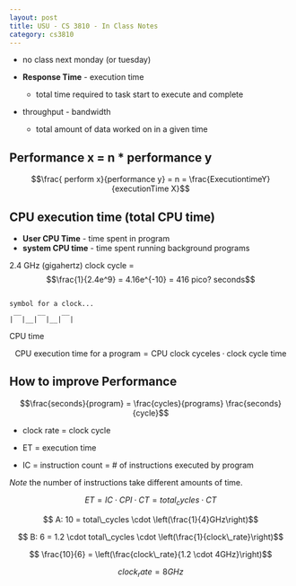 ```yaml
---
layout: post
title: USU - CS 3810 - In Class Notes
category: cs3810
---
```


- no class next monday (or tuesday)

- __Response Time__ - execution time
    + total time required to task start to execute and complete
- throughput - bandwidth
    + total amount of data worked on in a given time

## Performance x = n * performance y

$$\frac{ perform x}{performance y} = n = \frac{ExecutiontimeY}{executionTime X}$$

## CPU execution time (total CPU time)

- __User CPU Time__ - time spent in program
- __system CPU time__ - time spent running background programs

2.4 GHz (gigahertz) clock cycle = $$\frac{1}{2.4e^9} = 4.16e^{-10} = 416 pico? seconds$$

~~~

symbol for a clock...
 __    __    __
|  |__|  |__|  |

~~~

CPU time

$$\text{CPU execution time for a program} = \text{CPU clock cyceles} \cdot \text{clock cycle time}$$

## How to improve Performance

$$\frac{seconds}{program} = \frac{cycles}{programs} \frac{seconds}{cycle}$$

- clock rate = clock cycle

- ET = execution time
- IC = instruction count = # of instructions executed by program


_Note_ the number of instructions take different amounts of time.

$$ET = IC \cdot CPI \cdot CT = total_cycles \cdot CT$$

$$ A: 10 = total\_cycles \cdot \left(\frac{1}{4}GHz\right)$$

$$ B: 6 = 1.2 \cdot total\_cycles \cdot \left(\frac{1}{clock\_rate}\right)$$

$$ \frac{10}{6} = \left(\frac{clock\_rate}{1.2 \cdot 4GHz}\right)$$

$$clock_rate = 8GHz$$


